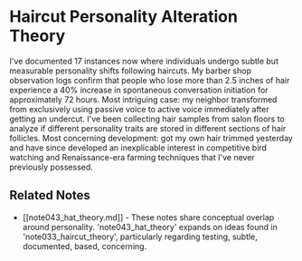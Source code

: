 # Haircut Personality Alteration Theory

I've documented 17 instances now where individuals undergo subtle but measurable personality shifts following haircuts. My barber shop observation logs confirm that people who lose more than 2.5 inches of hair experience a 40% increase in spontaneous conversation initiation for approximately 72 hours. Most intriguing case: my neighbor transformed from exclusively using passive voice to active voice immediately after getting an undercut. I've been collecting hair samples from salon floors to analyze if different personality traits are stored in different sections of hair follicles. Most concerning development: got my own hair trimmed yesterday and have since developed an inexplicable interest in competitive bird watching and Renaissance-era farming techniques that I've never previously possessed.

## Related Notes

- [[note043_hat_theory.md]] - These notes share conceptual overlap around personality. 'note043_hat_theory' expands on ideas found in 'note033_haircut_theory', particularly regarding testing, subtle, documented, based, concerning.
